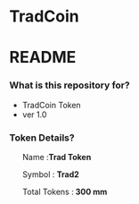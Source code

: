 <h1>TradCoin </h1>
<h1><a id="user-content-readme" class="anchor" href="https://github.com/cfsumanbabu/TradCoin#readme" aria-hidden="true"></a>README</h1>
<h3><a id="user-content-what-is-this-repository-for" class="anchor" href="https://github.com/cfsumanbabu/TradCoin#what-is-this-repository-for" aria-hidden="true"></a>What is this repository for?</h3>
<ul>
<li>TradCoin Token</li>
<li>ver 1.0</li>

</ul>
<h3><a id="user-content-how-do-i-get-set-up" class="anchor" href="https://github.com/cfsumanbabu/TradCoin#Token Details" aria-hidden="true"></a>Token Details?</h3>

<ul>
        <p> Name   :<strong>Trad Token</strong></p>
        <p>Symbol  : <strong>Trad2</strong></p>
         <p>Total Tokens  :<strong> 300 mm </strong></p>
        
